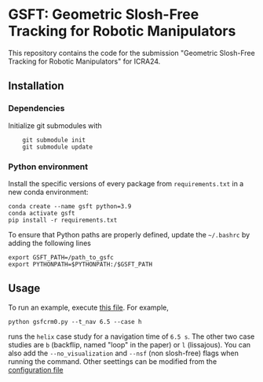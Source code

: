 # GSFT: Geometric Slosh-Free Tracking for Robotic Manipulators

This repository contains the code for the submission "Geometric Slosh-Free Tracking for Robotic Manipulators" for ICRA24.

## Installation

### Dependencies

Initialize git submodules with

```
    git submodule init
    git submodule update
```

### Python environment

Install the specific versions of every package from `requirements.txt` in a new conda environment:

```
conda create --name gsft python=3.9
conda activate gsft
pip install -r requirements.txt
```

To ensure that Python paths are properly defined, update the `~/.bashrc` by adding the following lines

```
export GSFT_PATH=/path_to_gsfc
export PYTHONPATH=$PYTHONPATH:/$GSFT_PATH
```

## Usage

To run an example, execute [this file](gsfc/gsfcrm0.py). For example,

```
python gsfcrm0.py --t_nav 6.5 --case h
```

runs the `helix` case study for a navigation time of `6.5 s`. The other two case studies are `b` (backflip, named "loop" in the paper) or `l` (lissajous). You can also add the `--no_visualization` and `--nsf` (non slosh-free) flags when running the command. Other seettings can be modified from the [configuration file](gsfc/config.py)
